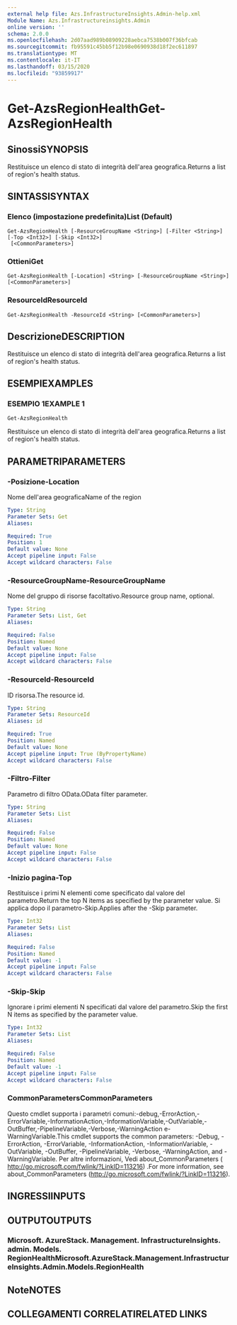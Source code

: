 ```yaml
---
external help file: Azs.InfrastructureInsights.Admin-help.xml
Module Name: Azs.Infrastructureinsights.Admin
online version: ''
schema: 2.0.0
ms.openlocfilehash: 2d07aad989b08909228aebca7538b007f36bfcab
ms.sourcegitcommit: fb95591c45bb5f12b98e0690938d18f2ec611897
ms.translationtype: MT
ms.contentlocale: it-IT
ms.lasthandoff: 03/15/2020
ms.locfileid: "93859917"
---
```

# <span data-ttu-id="56789-101">Get-AzsRegionHealth</span><span class="sxs-lookup"><span data-stu-id="56789-101">Get-AzsRegionHealth</span></span>

## <span data-ttu-id="56789-102">Sinossi</span><span class="sxs-lookup"><span data-stu-id="56789-102">SYNOPSIS</span></span>
<span data-ttu-id="56789-103">Restituisce un elenco di stato di integrità dell'area geografica.</span><span class="sxs-lookup"><span data-stu-id="56789-103">Returns a list of region's health status.</span></span>

## <span data-ttu-id="56789-104">SINTASSI</span><span class="sxs-lookup"><span data-stu-id="56789-104">SYNTAX</span></span>

### <span data-ttu-id="56789-105">Elenco (impostazione predefinita)</span><span class="sxs-lookup"><span data-stu-id="56789-105">List (Default)</span></span>
```
Get-AzsRegionHealth [-ResourceGroupName <String>] [-Filter <String>] [-Top <Int32>] [-Skip <Int32>]
 [<CommonParameters>]
```

### <span data-ttu-id="56789-106">Ottieni</span><span class="sxs-lookup"><span data-stu-id="56789-106">Get</span></span>
```
Get-AzsRegionHealth [-Location] <String> [-ResourceGroupName <String>] [<CommonParameters>]
```

### <span data-ttu-id="56789-107">ResourceId</span><span class="sxs-lookup"><span data-stu-id="56789-107">ResourceId</span></span>
```
Get-AzsRegionHealth -ResourceId <String> [<CommonParameters>]
```

## <span data-ttu-id="56789-108">Descrizione</span><span class="sxs-lookup"><span data-stu-id="56789-108">DESCRIPTION</span></span>
<span data-ttu-id="56789-109">Restituisce un elenco di stato di integrità dell'area geografica.</span><span class="sxs-lookup"><span data-stu-id="56789-109">Returns a list of region's health status.</span></span>

## <span data-ttu-id="56789-110">ESEMPI</span><span class="sxs-lookup"><span data-stu-id="56789-110">EXAMPLES</span></span>

### <span data-ttu-id="56789-111">ESEMPIO 1</span><span class="sxs-lookup"><span data-stu-id="56789-111">EXAMPLE 1</span></span>
```
Get-AzsRegionHealth
```

<span data-ttu-id="56789-112">Restituisce un elenco di stato di integrità dell'area geografica.</span><span class="sxs-lookup"><span data-stu-id="56789-112">Returns a list of region's health status.</span></span>

## <span data-ttu-id="56789-113">PARAMETRI</span><span class="sxs-lookup"><span data-stu-id="56789-113">PARAMETERS</span></span>

### <span data-ttu-id="56789-114">-Posizione</span><span class="sxs-lookup"><span data-stu-id="56789-114">-Location</span></span>
<span data-ttu-id="56789-115">Nome dell'area geografica</span><span class="sxs-lookup"><span data-stu-id="56789-115">Name of the region</span></span>

```yaml
Type: String
Parameter Sets: Get
Aliases:

Required: True
Position: 1
Default value: None
Accept pipeline input: False
Accept wildcard characters: False
```

### <span data-ttu-id="56789-116">-ResourceGroupName</span><span class="sxs-lookup"><span data-stu-id="56789-116">-ResourceGroupName</span></span>
<span data-ttu-id="56789-117">Nome del gruppo di risorse facoltativo.</span><span class="sxs-lookup"><span data-stu-id="56789-117">Resource group name, optional.</span></span>

```yaml
Type: String
Parameter Sets: List, Get
Aliases:

Required: False
Position: Named
Default value: None
Accept pipeline input: False
Accept wildcard characters: False
```

### <span data-ttu-id="56789-118">-ResourceId</span><span class="sxs-lookup"><span data-stu-id="56789-118">-ResourceId</span></span>
<span data-ttu-id="56789-119">ID risorsa.</span><span class="sxs-lookup"><span data-stu-id="56789-119">The resource id.</span></span>

```yaml
Type: String
Parameter Sets: ResourceId
Aliases: id

Required: True
Position: Named
Default value: None
Accept pipeline input: True (ByPropertyName)
Accept wildcard characters: False
```

### <span data-ttu-id="56789-120">-Filtro</span><span class="sxs-lookup"><span data-stu-id="56789-120">-Filter</span></span>
<span data-ttu-id="56789-121">Parametro di filtro OData.</span><span class="sxs-lookup"><span data-stu-id="56789-121">OData filter parameter.</span></span>

```yaml
Type: String
Parameter Sets: List
Aliases:

Required: False
Position: Named
Default value: None
Accept pipeline input: False
Accept wildcard characters: False
```

### <span data-ttu-id="56789-122">-Inizio pagina</span><span class="sxs-lookup"><span data-stu-id="56789-122">-Top</span></span>
<span data-ttu-id="56789-123">Restituisce i primi N elementi come specificato dal valore del parametro.</span><span class="sxs-lookup"><span data-stu-id="56789-123">Return the top N items as specified by the parameter value.</span></span>
<span data-ttu-id="56789-124">Si applica dopo il parametro-Skip.</span><span class="sxs-lookup"><span data-stu-id="56789-124">Applies after the -Skip parameter.</span></span>

```yaml
Type: Int32
Parameter Sets: List
Aliases:

Required: False
Position: Named
Default value: -1
Accept pipeline input: False
Accept wildcard characters: False
```

### <span data-ttu-id="56789-125">-Skip</span><span class="sxs-lookup"><span data-stu-id="56789-125">-Skip</span></span>
<span data-ttu-id="56789-126">Ignorare i primi elementi N specificati dal valore del parametro.</span><span class="sxs-lookup"><span data-stu-id="56789-126">Skip the first N items as specified by the parameter value.</span></span>

```yaml
Type: Int32
Parameter Sets: List
Aliases:

Required: False
Position: Named
Default value: -1
Accept pipeline input: False
Accept wildcard characters: False
```

### <span data-ttu-id="56789-127">CommonParameters</span><span class="sxs-lookup"><span data-stu-id="56789-127">CommonParameters</span></span>
<span data-ttu-id="56789-128">Questo cmdlet supporta i parametri comuni:-debug,-ErrorAction,-ErrorVariable,-InformationAction,-InformationVariable,-OutVariable,-OutBuffer,-PipelineVariable,-Verbose,-WarningAction e-WarningVariable.</span><span class="sxs-lookup"><span data-stu-id="56789-128">This cmdlet supports the common parameters: -Debug, -ErrorAction, -ErrorVariable, -InformationAction, -InformationVariable, -OutVariable, -OutBuffer, -PipelineVariable, -Verbose, -WarningAction, and -WarningVariable.</span></span> <span data-ttu-id="56789-129">Per altre informazioni, Vedi about_CommonParameters ( http://go.microsoft.com/fwlink/?LinkID=113216) .</span><span class="sxs-lookup"><span data-stu-id="56789-129">For more information, see about_CommonParameters (http://go.microsoft.com/fwlink/?LinkID=113216).</span></span>

## <span data-ttu-id="56789-130">INGRESSI</span><span class="sxs-lookup"><span data-stu-id="56789-130">INPUTS</span></span>

## <span data-ttu-id="56789-131">OUTPUT</span><span class="sxs-lookup"><span data-stu-id="56789-131">OUTPUTS</span></span>

### <span data-ttu-id="56789-132">Microsoft. AzureStack. Management. InfrastructureInsights. admin. Models. RegionHealth</span><span class="sxs-lookup"><span data-stu-id="56789-132">Microsoft.AzureStack.Management.InfrastructureInsights.Admin.Models.RegionHealth</span></span>

## <span data-ttu-id="56789-133">Note</span><span class="sxs-lookup"><span data-stu-id="56789-133">NOTES</span></span>

## <span data-ttu-id="56789-134">COLLEGAMENTI CORRELATI</span><span class="sxs-lookup"><span data-stu-id="56789-134">RELATED LINKS</span></span>
